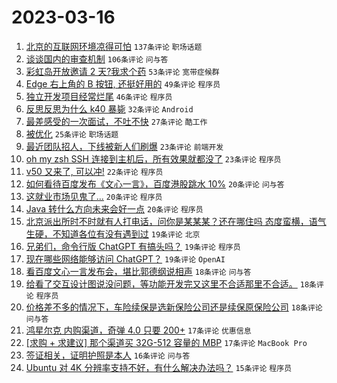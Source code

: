 # 2023-03-16

1. [北京的互联网环境凉得可怕](https://www.v2ex.com/t/924408) `137条评论` `职场话题`
1. [谈谈国内的审查机制](https://www.v2ex.com/t/924491) `106条评论` `问与答`
1. [彩虹岛开放邀请 2 天?我求个药](https://www.v2ex.com/t/924457) `53条评论` `宽带症候群`
1. [Edge 右上角的 B 按钮, 还挺好用的](https://www.v2ex.com/t/924456) `49条评论` `程序员`
1. [独立开发项目经常烂尾](https://www.v2ex.com/t/924434) `46条评论` `程序员`
1. [反思反思为什么 k40 暴毙](https://www.v2ex.com/t/924494) `32条评论` `Android`
1. [最差感受的一次面试，不吐不快](https://www.v2ex.com/t/924493) `27条评论` `酷工作`
1. [被优化](https://www.v2ex.com/t/924562) `25条评论` `职场话题`
1. [最近团队招人，下线被新人们刷爆](https://www.v2ex.com/t/924557) `23条评论` `前端开发`
1. [oh my zsh SSH 连接到主机后，所有效果就都没了](https://www.v2ex.com/t/924410) `23条评论` `程序员`
1. [v50 又来了, 可以冲!](https://www.v2ex.com/t/924436) `22条评论` `程序员`
1. [如何看待百度发布《文心一言》，百度港股跳水 10%](https://www.v2ex.com/t/924518) `20条评论` `问与答`
1. [这就业市场见鬼了...](https://www.v2ex.com/t/924468) `20条评论` `程序员`
1. [Java 转什么方向未来会好一点](https://www.v2ex.com/t/924451) `20条评论` `程序员`
1. [北京派出所时不时就有人打电话，问你是某某某？还在哪住吗 态度蛮横，语气生硬，不知道各位有没有遇到过](https://www.v2ex.com/t/924498) `19条评论` `北京`
1. [兄弟们，命令行版 ChatGPT 有搞头吗？](https://www.v2ex.com/t/924453) `19条评论` `程序员`
1. [现在哪些网络能够访问 ChatGPT？](https://www.v2ex.com/t/924389) `19条评论` `OpenAI`
1. [看百度文心一言发布会，堪比郭德纲说相声](https://www.v2ex.com/t/924523) `18条评论` `问与答`
1. [给看了交互设计图说没问题，等功能开发完又这里不合适那里不合适。](https://www.v2ex.com/t/924422) `18条评论` `程序员`
1. [价格差不多的情况下，车险续保是选新保险公司还是续保原保险公司](https://www.v2ex.com/t/924407) `18条评论` `问与答`
1. [鸿星尔克 内购渠道，奇弹 4.0 只要 200+](https://www.v2ex.com/t/924568) `17条评论` `优惠信息`
1. [[求购 + 求建议] 那个渠道买 32G-512 容量的 MBP](https://www.v2ex.com/t/924419) `17条评论` `MacBook Pro`
1. [签证相关，证明护照是本人](https://www.v2ex.com/t/924433) `16条评论` `问与答`
1. [Ubuntu 对 4K 分辨率支持不好，有什么解决办法吗？](https://www.v2ex.com/t/924444) `15条评论` `程序员`
